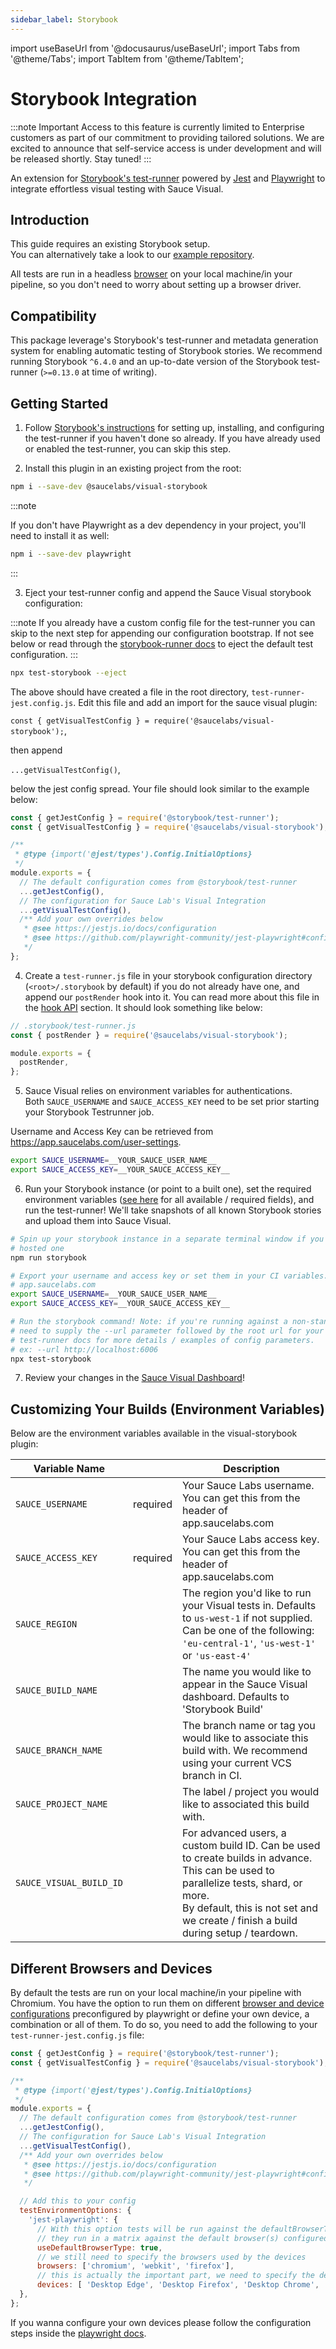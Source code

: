 ```yaml
---
sidebar_label: Storybook
---
```


import useBaseUrl from '@docusaurus/useBaseUrl';
import Tabs from '@theme/Tabs';
import TabItem from '@theme/TabItem';

# Storybook Integration

:::note Important
Access to this feature is currently limited to Enterprise customers as part of our commitment to providing tailored solutions. We are excited to announce that self-service access is under development and will be released shortly. Stay tuned!
:::

An extension for [Storybook's test-runner](https://github.com/storybookjs/test-runner) powered by [Jest](https://jestjs.io/) and [Playwright](https://playwright.dev/) to integrate effortless visual testing with Sauce Visual.

## Introduction

This guide requires an existing Storybook setup.<br />
You can alternatively take a look to our [example repository](#example).

All tests are run in a headless [browser](#different-browsers) on your local machine/in your pipeline, so you don't need to worry about setting up a browser driver.

## Compatibility

This package leverage's Storybook's test-runner and metadata generation system for enabling automatic testing of Storybook stories. We recommend running Storybook `^6.4.0` and an up-to-date version of the Storybook test-runner (`>=0.13.0` at time of writing).

## Getting Started

1. Follow [Storybook's instructions](https://github.com/storybookjs/test-runner/blob/next/README.md#getting-started) for setting up, installing, and configuring the test-runner if you haven't done so already. If you have already used or enabled the test-runner, you can skip this step.

2. Install this plugin in an existing project from the root:

```sh
npm i --save-dev @saucelabs/visual-storybook
```

:::note

If you don't have Playwright as a dev dependency in your project, you'll need to install it as well:

```sh
npm i --save-dev playwright
```

:::

3. Eject your test-runner config and append the Sauce Visual storybook configuration:

:::note
If you already have a custom config file for the test-runner you can skip to the next step for appending our configuration bootstrap. If not see below or read through the [storybook-runner docs](https://github.com/storybookjs/test-runner#ejecting-configuration) to eject the default test configuration.
:::

```sh
npx test-storybook --eject
```

The above should have created a file in the root directory, `test-runner-jest.config.js`. Edit this file and add an import for the sauce visual plugin:

`const { getVisualTestConfig } = require('@saucelabs/visual-storybook');`,

then append

`...getVisualTestConfig()`,

below the jest config spread. Your file should look similar to the example below:

```js
const { getJestConfig } = require('@storybook/test-runner');
const { getVisualTestConfig } = require('@saucelabs/visual-storybook');

/**
 * @type {import('@jest/types').Config.InitialOptions}
 */
module.exports = {
  // The default configuration comes from @storybook/test-runner
  ...getJestConfig(),
  // The configuration for Sauce Lab's Visual Integration
  ...getVisualTestConfig(),
  /** Add your own overrides below
   * @see https://jestjs.io/docs/configuration
   * @see https://github.com/playwright-community/jest-playwright#configuration
   */
};
```

4. Create a `test-runner.js` file in your storybook configuration directory (`<root>/.storybook` by default) if you do not already have one, and append our `postRender` hook into it. You can read more about this file in the [hook API](https://github.com/storybookjs/test-runner#experimental-test-hook-api) section. It should look something like below:

```js
// .storybook/test-runner.js
const { postRender } = require('@saucelabs/visual-storybook');

module.exports = {
  postRender,
};
```

5. Sauce Visual relies on environment variables for authentications.<br />
   Both `SAUCE_USERNAME` and `SAUCE_ACCESS_KEY` need to be set prior starting your Storybook Testrunner job.

Username and Access Key can be retrieved from https://app.saucelabs.com/user-settings.

```sh
export SAUCE_USERNAME=__YOUR_SAUCE_USER_NAME__
export SAUCE_ACCESS_KEY=__YOUR_SAUCE_ACCESS_KEY__
```

6. Run your Storybook instance (or point to a built one), set the required environment variables ([see here](https://www.npmjs.com/package/@saucelabs/visual-storybook#customizing-your-builds-environment-variables) for all available / required fields), and run the test-runner! We'll take snapshots of all known Storybook stories and upload them into Sauce Visual.

```sh
# Spin up your storybook instance in a separate terminal window if you're not using a live /
# hosted one
npm run storybook

# Export your username and access key or set them in your CI variables. You can get these from
# app.saucelabs.com
export SAUCE_USERNAME=__YOUR_SAUCE_USER_NAME__
export SAUCE_ACCESS_KEY=__YOUR_SAUCE_ACCESS_KEY__

# Run the storybook command! Note: if you're running against a non-standard port or URL, you'll
# need to supply the --url parameter followed by the root url for your storybook instance. See the
# test-runner docs for more details / examples of config parameters.
# ex: --url http://localhost:6006
npx test-storybook
```

7. Review your changes in the [Sauce Visual Dashboard](https://app.saucelabs.com/visual/builds)!

## Customizing Your Builds (Environment Variables)

Below are the environment variables available in the visual-storybook plugin:

| Variable Name           |          | Description                                                                                                                                                                                                                      |
| ----------------------- | -------- | -------------------------------------------------------------------------------------------------------------------------------------------------------------------------------------------------------------------------------- |
| `SAUCE_USERNAME`        | required | Your Sauce Labs username. You can get this from the header of app.saucelabs.com                                                                                                                                                  |
| `SAUCE_ACCESS_KEY`      | required | Your Sauce Labs access key. You can get this from the header of app.saucelabs.com                                                                                                                                                |
| `SAUCE_REGION`          |          | The region you'd like to run your Visual tests in. Defaults to `us-west-1` if not supplied. Can be one of the following: <br/> `'eu-central-1'`, `'us-west-1'` or `'us-east-4'`                                                  |
| `SAUCE_BUILD_NAME`      |          | The name you would like to appear in the Sauce Visual dashboard. Defaults to 'Storybook Build'                                                                                                                                   |
| `SAUCE_BRANCH_NAME`     |          | The branch name or tag you would like to associate this build with. We recommend using your current VCS branch in CI.                                                                                                            |
| `SAUCE_PROJECT_NAME`    |          | The label / project you would like to associated this build with.                                                                                                                                                                |
| `SAUCE_VISUAL_BUILD_ID` |          | For advanced users, a custom build ID. Can be used to create builds in advance. This can be used to parallelize tests, shard, or more. <br/> By default, this is not set and we create / finish a build during setup / teardown. |

## Different Browsers and Devices

By default the tests are run on your local machine/in your pipeline with Chromium. You have the option to run them on different [browser and device configurations](https://github.com/microsoft/playwright/blob/main/packages/playwright-core/src/server/deviceDescriptorsSource.json) preconfigured by playwright or define your own device, a combination or all of them. To do so, you need to add the following to your `test-runner-jest.config.js` file:

```js
const { getJestConfig } = require('@storybook/test-runner');
const { getVisualTestConfig } = require('@saucelabs/visual-storybook');

/**
 * @type {import('@jest/types').Config.InitialOptions}
 */
module.exports = {
  // The default configuration comes from @storybook/test-runner
  ...getJestConfig(),
  // The configuration for Sauce Lab's Visual Integration
  ...getVisualTestConfig(),
  /** Add your own overrides below
   * @see https://jestjs.io/docs/configuration
   * @see https://github.com/playwright-community/jest-playwright#configuration
   */

  // Add this to your config
  testEnvironmentOptions: {
    'jest-playwright': {
      // With this option tests will be run against the defaultBrowserType of the devices, otherwise
      // they run in a matrix against the default browser(s) configured below (chromium, if omitted)
      useDefaultBrowserType: true,
      // we still need to specify the browsers used by the devices
      browsers: ['chromium', 'webkit', 'firefox'],
      // this is actually the important part, we need to specify the devices we want to test against
      devices: [ 'Desktop Edge', 'Desktop Firefox', 'Desktop Chrome', 'Desktop Safari', 'Pixel 5', 'iPhone 14 Pro Max']
  },
};

```

If you wanna configure your own devices please follow the configuration steps inside the [playwright docs](https://playwright.dev/docs/emulation#devices).
